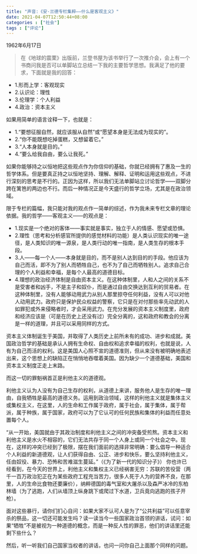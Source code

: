 ```yaml
---
title: "声音:《安·兰德专栏集粹——什么是客观主义》"
date: 2021-04-07T12:50:44+08:00
categories : ["社会"]
tags : ["评论"]
---
```

1962年6月17日

> 在《地球的震栗》出版前，兰登书屋为该书举行了一次推介会，会上有一个书商问我是否可以单脚站立总结一下我的主要哲学思想。我满足了他的要求，下面就是我的回答：
- 1.形而上学：客观现实
- 2.认识论：理性
- 3.伦理学：个人利益
- 4.政治：资本主义

如果用简单的语言诠释一下，也就是：
- 1.“要想征服自然，就应该服从自然”或“愿望本身是无法成为现实的”。
- 2.“你不能既想吃掉蛋糕，又想留着它。”
- 3.“人本身就是目的。”
- 4.“要么给我自由，要么让我死。”

如果你能够持之以恒地把这些观点作为你信仰的基础，你就已经拥有了惠及一生的哲学体系。但是要真正持之以恒地坚持、理解、解释、证明和运用这些观点，不进行深刻的思考是不行的。正因为这样，所以我们无法单脚站立讨论哲学——双脚分跨在篱笆的两边也不行。而后一种情况正是今天盛行的哲学立场，尤其是在政治领域。

限于专栏的篇幅，我只能对我的观点作一简单的综述，作为我未来专栏文章的理论依据。我的哲学——客观主义——的观点是：
- 1.现实是一个绝对的客体——事实就是事实，独立于人的情感、愿望或恐惧。
- 2.理性（思考和分析感官所提供的感觉材料的功能）是人类认识现实的唯一途径，是人类知识的唯一源泉，是人类行动的唯一指南，是人类生存的根本手段。
- 3.人——每一个人——本身就是目的，而不是别人达到目的的手段。他应该为自己而活，即不为了别人而牺牲自己，也不为了自己而牺牲别人。追求自己合理的个人利益和幸福，是每个人最高的道德目标。
- 4.理想的政治经济体制是自由资本主义。在这种体制里，人和人之间的关系不是受害者和凶手，不是主子和奴仆，而是通过自由交换达到互利的贸易者。在这种体制里，没有人能够动用武力从别人那里掠夺任何利益，没有人可以对他人动用武力。政府只是保护民众权益的警察，它只是在对付那些率先动武的人如罪犯或外来侵略者时，才会采用武力。在充分发展的资本主义制度里，政府和经济应该是（可是在历史上还没有过）完全分离的，这和政府和教会的分离是一样的道理，并且可以采用同样的方式。

资本主义体制诞生于美国，并取得了人类历史上前所未有的成功、进步和成就。美国政治哲学的基础是承认人拥有生命权、自由权和追求幸福的权利，也就是说，人有为自己而活的权利。这是美国人心照不宣的道德准则，但从来没有被明确地表述出来，这个思想上的缺陷正在悄悄地吞噬着美国。因为缺少一个道德基础，美国和资本主义制度正走上末路。

而这一切的罪魁祸首正是利他主义的道德观。

利他主义认为人没有为自己生存的权利，从道德上来讲，服务他人是生存的唯一理由，自我牺牲是最高的道德义务。运用到政治领域，这样的利他主义就是集体主义或集权主义，在这里，人的生命和工作属于政府，属于社会，属于集体，属于帮派，属于种族，属于国家，政府可以为了它认可的任何民族和集体的利益而任意处置每个人。

“从一开始，美国就由于其政治制度和利他主义之间的冲突备受煎熬。资本主义和利他主义是水火不相容的，它们无法共存于同一个人身上或同一个社会之中。现在，这样的冲突已经到了极限，摆在我们面前的选择非常明确：要么倡导一种适合个人利益的新道德观，让人们获得自由、公正、进步和快乐，要么坚持利他主义，任由奴役、暴力、恐怖和苦难滋生蔓延。”（《为了新一代的知识分子》）
你也许已经看到，在今天的世界上，利他主义和集权主义已经祸害无穷：苏联的苦役营（两千一百万政治犯正在为某些政府工程充当苦力，很多人死于人为的营养不良，在那里，人的生命比食物还要廉价），纳粹德国的毒气室和大屠杀以及森严冰冷的东柏林墙（为了逃跑，人们从墙顶上纵身跳下或爬过下水道，卫兵竟向逃跑的孩子开枪）。

面对这些暴行，请你们扪心自问：如果大家不认可人是为了“公共利益”可以任意宰杀的祭品，这一切还可能发生吗？读一读当今一些国家政治首领的讲话，试问：如果“牺牲”不是被视为一种道德的概念，而是一种反人性的罪恶，他们的讲话里还能剩下些什么？

然后，听一听我们自己国家当权者的讲话，也问一问你自己上面那个同样的问题。
